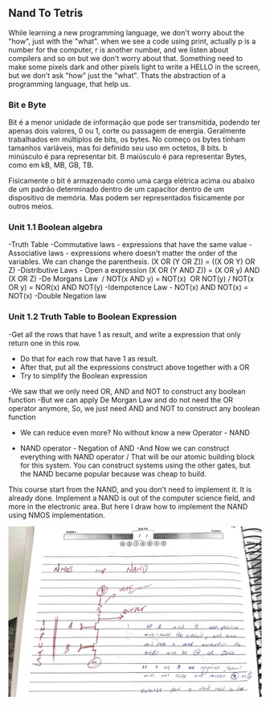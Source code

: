 ## Nand To Tetris

While learning a new programming language, we don't worry about the "how", just with the "what". when we see a code using print, actually p is a number for the computer, r is another number, and we listen about compilers and so on but we don't worry about that. Something need to make some pixels dark and other pixels light to write a HELLO in the screen, but we don't ask "how" just the "what". Thats the abstraction of a programming language, that help us.

### Bit e Byte
Bit é a menor unidade de informação que pode ser transmitida, podendo ter apenas dois valores, 0 ou 1, corte ou passagem de energia. Geralmente trabalhados em múltiplos de bits, os bytes. No começo os bytes tinham tamanhos variáveis, mas foi definido seu uso em octetos, 8 bits. b minúsculo é para representar bit. B maiúsculo é para representar Bytes, como em kB, MB, GB, TB.

Fisicamente o bit é armazenado como uma carga elétrica acima ou abaixo de um padrão determinado dentro de um capacitor dentro de um dispositivo de memória. Mas podem ser representados fisicamente por outros meios.

### Unit 1.1 Boolean algebra
-Truth Table
-Commutative laws - expressions that have the same value
-Associative laws - expressions where doesn't matter the order of the variables. We can change the parenthesis.
(X OR (Y OR Z)) = ((X OR Y) OR Z)
-Distributive Laws - Open a expression (X OR (Y AND Z)) = (X OR y) AND (X OR Z)
-De Morgans Law  / NOT(x AND y) = NOT(x)  OR NOT(y) / NOT(x OR y) = NOR(x) AND NOT(y)
-Idempotence Law - NOT(x) AND NOT(x) = NOT(x)
-Double Negation law

### Unit 1.2 Truth Table to Boolean Expression
-Get all the rows that have 1 as result, and write a expression that only return one in this row.
- Do that for each row that have 1 as result.
- After that, put all the expressions construct above together with a OR
- Try to simplify the Boolean expression

-We saw that we only need OR, AND and NOT to construct any boolean function
-But we can apply De Morgan Law and do not need the OR operator anymore, So, we just need AND and NOT to construct any boolean function
- We can reduce even more? No without know a new Operator - NAND

- NAND operator - Negation of AND
-And Now we can construct everything with NAND operator / That will be our atomic building block for this system.
You can construct systems using the other gates, but the NAND became popular because was cheap to build.

This course start from the NAND, and you don't need to implement it. It is already done.
Implement a NAND is out of the computer science field, and more in the electronic area.
But here I draw how to implement the NAND using NMOS implementation.

![Nand Implementation](images/nand_implementation.png)
